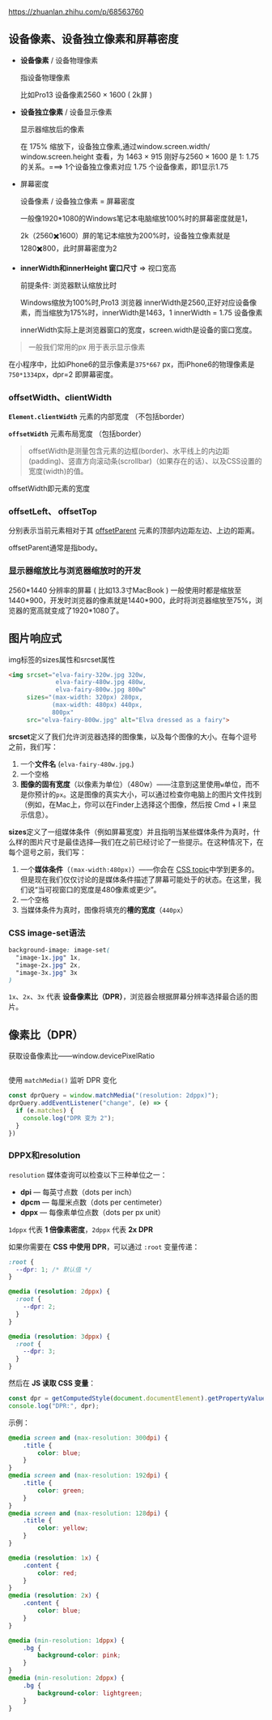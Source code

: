 https://zhuanlan.zhihu.com/p/68563760

## 设备像素、设备独立像素和屏幕密度

- **设备像素** / 设备物理像素

  指设备物理像素

  比如Pro13 设备像素2560 × 1600  ( 2k屏 )

- **设备独立像素** / 设备显示像素

  显示器缩放后的像素

  在 175% 缩放下，设备独立像素,通过window.screen.width/ window.screen.height 查看，为 1463 × 915 刚好与2560 × 1600 是 1: 1.75 的关系。===>  1个设备独立像素对应 1.75 个设备像素，即1显示1.75

- 屏幕密度

  设备像素 / 设备独立像素 = 屏幕密度

  一般像1920*1080的Windows笔记本电脑缩放100%时的屏幕密度就是1，

  2k（2560✖️1600）屏的笔记本缩放为200%时，设备独立像素就是1280✖️800，此时屏幕密度为2

- **innerWidth和innerHeight 窗口尺寸** => 视口宽高

  前提条件: 浏览器默认缩放比时

  Windows缩放为100%时,Pro13 浏览器 innerWidth是2560,正好对应设备像素，而当缩放为175%时，innerWidth是1463，1 innerWidth = 1.75 设备像素

  innerWidth实际上是浏览器窗口的宽度，screen.width是设备的窗口宽度。

> 一般我们常用的px 用于表示显示像素

在小程序中，比如iPhone6的显示像素是`375*667` px，而iPhone6的物理像素是`750*1334`px，dpr=2 即屏幕密度。



### offsetWidth、clientWidth

**`Element.clientWidth`** 元素的内部宽度 （不包括border）

**`offsetWidth`** 元素布局宽度 （包括border）

> offsetWidth是测量包含元素的边框(border)、水平线上的内边距(padding)、竖直方向滚动条(scrollbar)（如果存在的话）、以及CSS设置的宽度(width)的值。

offsetWidth即元素的宽度

### offsetLeft、 offsetTop

分别表示当前元素相对于其 [offsetParent](https://developer.mozilla.org/zh-CN/docs/Web/API/HTMLElement/offsetParent) 元素的顶部内边距左边、上边的距离。

offsetParent通常是指body。



### 显示器缩放比与浏览器缩放时的开发

2560*1440 分辨率的屏幕 ( 比如13.3寸MacBook ) 一般使用时都是缩放至 1440\*900，开发时浏览器的像素就是1440\*900，此时将浏览器缩放至75%，浏览器的宽高就变成了1920\*1080了。



## 图片响应式

img标签的sizes属性和srcset属性

```html
<img srcset="elva-fairy-320w.jpg 320w,
             elva-fairy-480w.jpg 480w,
             elva-fairy-800w.jpg 800w"
     sizes="(max-width: 320px) 280px,
            (max-width: 480px) 440px,
            800px"
     src="elva-fairy-800w.jpg" alt="Elva dressed as a fairy">
```

**srcset**定义了我们允许浏览器选择的图像集，以及每个图像的大小。在每个逗号之前，我们写：

1. 一个**文件名** (`elva-fairy-480w.jpg`.)
2. 一个空格
3. **图像的固有宽度**（以像素为单位）（480w）——注意到这里使用`w`单位，而不是你预计的`px`。这是图像的真实大小，可以通过检查你电脑上的图片文件找到（例如，在Mac上，你可以在Finder上选择这个图像，然后按 Cmd + I 来显示信息）。

**sizes**定义了一组媒体条件（例如屏幕宽度）并且指明当某些媒体条件为真时，什么样的图片尺寸是最佳选择—我们在之前已经讨论了一些提示。在这种情况下，在每个逗号之前，我们写：

1. 一个**媒体条件**（`(max-width:480px)`）——你会在 [CSS topic](https://developer.mozilla.org/en-US/docs/Learn/CSS)中学到更多的。但是现在我们仅仅讨论的是媒体条件描述了屏幕可能处于的状态。在这里，我们说“当可视窗口的宽度是480像素或更少”。
2. 一个空格
3. 当媒体条件为真时，图像将填充的**槽的宽度**（`440px`）



### CSS image-set语法

```css
background-image: image-set(
  "image-1x.jpg" 1x,
  "image-2x.jpg" 2x,
  "image-3x.jpg" 3x
)
```

`1x`、`2x`、`3x` 代表 **设备像素比（DPR）**，浏览器会根据屏幕分辨率选择最合适的图片。



## 像素比（DPR）

获取设备像素比——window.devicePixelRatio

```ts
```

使用 `matchMedia()` 监听 DPR 变化

```js
const dprQuery = window.matchMedia("(resolution: 2dppx)");
dprQuery.addEventListener("change", (e) => {
  if (e.matches) {
    console.log("DPR 变为 2");
  }
})
```



### DPPX和resolution

`resolution` 媒体查询可以检查以下三种单位之一：

- **dpi** — 每英寸点数（dots per inch）
- **dpcm** — 每厘米点数（dots per centimeter）
- **dppx** — 每像素单位点数（dots per px unit）

`1dppx` 代表 **1 倍像素密度**，`2dppx` 代表 **2x DPR**

如果你需要在 **CSS 中使用 DPR**，可以通过 `:root` 变量传递：

```css
:root {
  --dpr: 1; /* 默认值 */
}

@media (resolution: 2dppx) {
  :root {
    --dpr: 2;
  }
}

@media (resolution: 3dppx) {
  :root {
    --dpr: 3;
  }
}
```

然后在 **JS 读取 CSS 变量**：

```js
const dpr = getComputedStyle(document.documentElement).getPropertyValue("--dpr");
console.log("DPR:", dpr);
```

示例：

```css
@media screen and (max-resolution: 300dpi) {
    .title {
        color: blue;
    }
}
@media screen and (max-resolution: 192dpi) {
    .title {
        color: green;
    }
}
@media screen and (max-resolution: 128dpi) {
    .title {
        color: yellow;
    }
}

@media (resolution: 1x) {
    .content {
        color: red;
    }
}
@media (resolution: 2x) {
    .content {
        color: blue;
    }
}

@media (min-resolution: 1dppx) {
    .bg {
        background-color: pink;
    }
}
@media (min-resolution: 2dppx) {
    .bg {
        background-color: lightgreen;
    }
}
```

